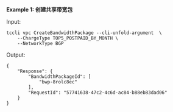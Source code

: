 **Example 1: 创建共享带宽包**



Input: 

```
tccli vpc CreateBandwidthPackage --cli-unfold-argument  \
    --ChargeType TOP5_POSTPAID_BY_MONTH \
    --NetworkType BGP
```

Output: 
```
{
    "Response": {
        "BandwidthPackageId": [
            "bwp-8rolc8ec"
        ],
        "RequestId": "57741638-47c2-4c6d-ac84-b88eb83dad06"
    }
}
```

